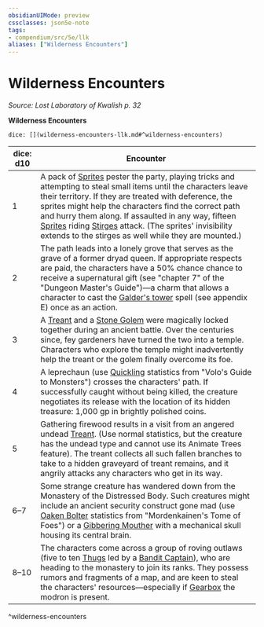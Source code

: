 ```yaml
---
obsidianUIMode: preview
cssclasses: json5e-note
tags:
- compendium/src/5e/llk
aliases: ["Wilderness Encounters"]
---
```

# Wilderness Encounters
*Source: Lost Laboratory of Kwalish p. 32* 

**Wilderness Encounters**

`dice: [](wilderness-encounters-llk.md#^wilderness-encounters)`

| dice: d10 | Encounter |
|-----------|-----------|
| 1 | A pack of [Sprites](/3-Mechanics/CLI/bestiary/fey/sprite.md) pester the party, playing tricks and attempting to steal small items until the characters leave their territory. If they are treated with deference, the sprites might help the characters find the correct path and hurry them along. If assaulted in any way, fifteen [Sprites](/3-Mechanics/CLI/bestiary/fey/sprite.md) riding [Stirges](/3-Mechanics/CLI/bestiary/beast/stirge.md) attack. (The sprites' invisibility extends to the stirges as well while they are mounted.) |
| 2 | The path leads into a lonely grove that serves as the grave of a former dryad queen. If appropriate respects are paid, the characters have a 50% chance chance to receive a supernatural gift (see "chapter 7" of the "Dungeon Master's Guide")—a charm that allows a character to cast the [Galder's tower](/3-Mechanics/CLI/spells/galders-tower-llk.md) spell (see appendix E) once as an action. |
| 3 | A [Treant](/3-Mechanics/CLI/bestiary/plant/treant.md) and a [Stone Golem](/3-Mechanics/CLI/bestiary/construct/stone-golem.md) were magically locked together during an ancient battle. Over the centuries since, fey gardeners have turned the two into a temple. Characters who explore the temple might inadvertently help the treant or the golem finally overcome its foe. |
| 4 | A leprechaun (use [Quickling](/3-Mechanics/CLI/bestiary/fey/quickling-mpmm.md) statistics from "Volo's Guide to Monsters") crosses the characters' path. If successfully caught without being killed, the creature negotiates its release with the location of its hidden treasure: 1,000 gp in brightly polished coins. |
| 5 | Gathering firewood results in a visit from an angered undead [Treant](/3-Mechanics/CLI/bestiary/plant/treant.md). (Use normal statistics, but the creature has the undead type and cannot use its Animate Trees feature). The treant collects all such fallen branches to take to a hidden graveyard of treant remains, and it angrily attacks any characters who get in its way. |
| 6–7 | Some strange creature has wandered down from the Monastery of the Distressed Body. Such creatures might include an ancient security construct gone mad (use [Oaken Bolter](/3-Mechanics/CLI/bestiary/construct/clockwork-oaken-bolter-mpmm.md) statistics from "Mordenkainen's Tome of Foes") or a [Gibbering Mouther](/3-Mechanics/CLI/bestiary/aberration/gibbering-mouther.md) with a mechanical skull housing its central brain. |
| 8–10 | The characters come across a group of roving outlaws (five to ten [Thugs](/3-Mechanics/CLI/bestiary/humanoid/thug.md) led by a [Bandit Captain](/3-Mechanics/CLI/bestiary/humanoid/bandit-captain.md)), who are heading to the monastery to join its ranks. They possess rumors and fragments of a map, and are keen to steal the characters' resources—especially if [Gearbox](/3-Mechanics/CLI/bestiary/npc/gearbox-llk.md) the modron is present. |
^wilderness-encounters